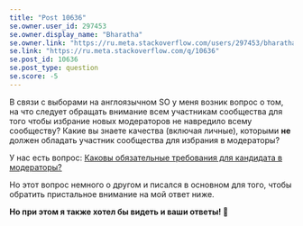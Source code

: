 ```yaml
---
title: "Post 10636"
se.owner.user_id: 297453
se.owner.display_name: "Bharatha"
se.owner.link: "https://ru.meta.stackoverflow.com/users/297453/bharatha"
se.link: "https://ru.meta.stackoverflow.com/q/10636"
se.post_id: 10636
se.post_type: question
se.score: -5
---
```

<p>В связи с выборами на англоязычном SO у меня возник вопрос  о том, на что следует обращать внимание всем участникам сообщества для того чтобы избрание новых модераторов не навредило всему сообществу? Какие вы знаете качества (включая личные), которыми <strong>не</strong> должен обладать участник сообщества для избрания в модераторы?</p>
<p>У нас есть вопрос:
<a href="https://ru.meta.stackoverflow.com/q/1998/">Каковы обязательные требования для кандидата в модераторы?</a></p>
<p>Но этот вопрос немного о другом и писался в основном для того, чтобы обратить пристальное внимание на мой ответ ниже.</p>
<p><strong>Но при этом я также хотел бы видеть и ваши ответы! 🙏</strong></p>
